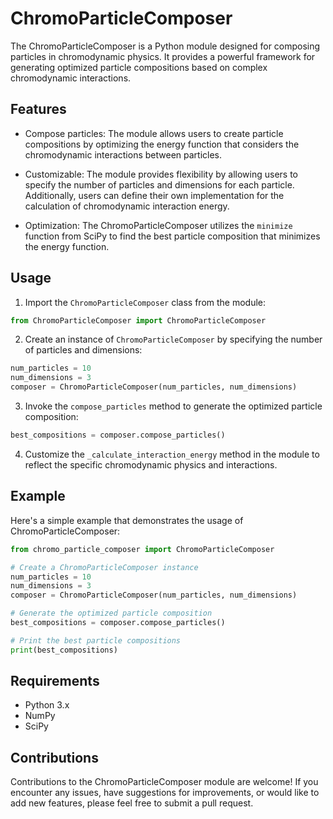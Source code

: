 # ChromoParticleComposer

The ChromoParticleComposer is a Python module designed for composing particles in chromodynamic physics. It provides a powerful framework for generating optimized particle compositions based on complex chromodynamic interactions.

## Features

- Compose particles: The module allows users to create particle compositions by optimizing the energy function that considers the chromodynamic interactions between particles.

- Customizable: The module provides flexibility by allowing users to specify the number of particles and dimensions for each particle. Additionally, users can define their own implementation for the calculation of chromodynamic interaction energy.

- Optimization: The ChromoParticleComposer utilizes the `minimize` function from SciPy to find the best particle composition that minimizes the energy function.

## Usage

1. Import the `ChromoParticleComposer` class from the module:

```python
from ChromoParticleComposer import ChromoParticleComposer
```

2. Create an instance of `ChromoParticleComposer` by specifying the number of particles and dimensions:

```python
num_particles = 10
num_dimensions = 3
composer = ChromoParticleComposer(num_particles, num_dimensions)
```

3. Invoke the `compose_particles` method to generate the optimized particle composition:

```python
best_compositions = composer.compose_particles()
```

4. Customize the `_calculate_interaction_energy` method in the module to reflect the specific chromodynamic physics and interactions.

## Example

Here's a simple example that demonstrates the usage of ChromoParticleComposer:

```python
from chromo_particle_composer import ChromoParticleComposer

# Create a ChromoParticleComposer instance
num_particles = 10
num_dimensions = 3
composer = ChromoParticleComposer(num_particles, num_dimensions)

# Generate the optimized particle composition
best_compositions = composer.compose_particles()

# Print the best particle compositions
print(best_compositions)
```

## Requirements

- Python 3.x
- NumPy
- SciPy

## Contributions

Contributions to the ChromoParticleComposer module are welcome! If you encounter any issues, have suggestions for improvements, or would like to add new features, please feel free to submit a pull request.
